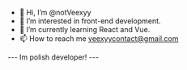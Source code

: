 - 👋 Hi, I’m @notVeexyy
- 👀 I’m interested in front-end development.
- 🌱 I’m currently learning React and Vue.
- 📫 How to reach me veexyycontact@gmail.com

--- Im polish developer! ---
